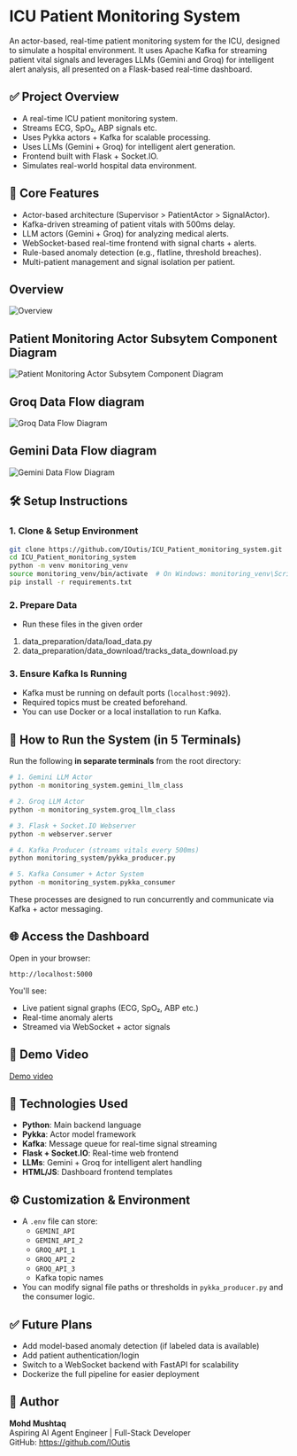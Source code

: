 # ICU Patient Monitoring System

An actor-based, real-time patient monitoring system for the ICU, designed to simulate a hospital environment. It uses Apache Kafka for streaming patient vital signals and leverages LLMs (Gemini and Groq) for intelligent alert analysis, all presented on a Flask-based real-time dashboard.

## ✅ Project Overview

* A real-time ICU patient monitoring system.
* Streams ECG, SpO₂, ABP signals etc.
* Uses Pykka actors + Kafka for scalable processing.
* Uses LLMs (Gemini + Groq) for intelligent alert generation.
* Frontend built with Flask + Socket.IO.
* Simulates real-world hospital data environment.

## 🧠 Core Features

* Actor-based architecture (Supervisor > PatientActor > SignalActor).
* Kafka-driven streaming of patient vitals with 500ms delay.
* LLM actors (Gemini + Groq) for analyzing medical alerts.
* WebSocket-based real-time frontend with signal charts + alerts.
* Rule-based anomaly detection (e.g., flatline, threshold breaches).
* Multi-patient management and signal isolation per patient.

## Overview
![Overview](Overview.png)


## Patient Monitoring Actor Subsytem Component Diagram
![Patient Monitoring Actor Subsytem Component Diagram](Pykka_Actors_Consumers.jpg)

## Groq Data Flow diagram
![Groq Data Flow Diagram](ICU_Groq.jpg)

## Gemini Data Flow diagram
![Gemini Data Flow Diagram](ICU_Gemini.jpg)

## 🛠️ Setup Instructions

### 1. Clone & Setup Environment

```bash
git clone https://github.com/IOutis/ICU_Patient_monitoring_system.git
cd ICU_Patient_monitoring_system
python -m venv monitoring_venv
source monitoring_venv/bin/activate  # On Windows: monitoring_venv\Scripts\activate
pip install -r requirements.txt
```
### 2. Prepare Data
* Run these files in the given order
1. data_preparation/data/load_data.py
2. data_preparation/data_download/tracks_data_download.py

### 3. Ensure Kafka Is Running

* Kafka must be running on default ports (`localhost:9092`).
* Required topics must be created beforehand.
* You can use Docker or a local installation to run Kafka.

## 🚀 How to Run the System (in 5 Terminals)

Run the following **in separate terminals** from the root directory:

```bash
# 1. Gemini LLM Actor
python -m monitoring_system.gemini_llm_class

# 2. Groq LLM Actor
python -m monitoring_system.groq_llm_class

# 3. Flask + Socket.IO Webserver
python -m webserver.server

# 4. Kafka Producer (streams vitals every 500ms)
python monitoring_system/pykka_producer.py

# 5. Kafka Consumer + Actor System
python -m monitoring_system.pykka_consumer
```

These processes are designed to run concurrently and communicate via Kafka + actor messaging.

## 🌐 Access the Dashboard

Open in your browser:

```
http://localhost:5000
```

You'll see:
* Live patient signal graphs (ECG, SpO₂, ABP etc.)
* Real-time anomaly alerts
* Streamed via WebSocket + actor signals

## 🎥 Demo Video

[Demo video](https://drive.google.com/file/d/1xmH_dKmBpkqWQKvAhuTnRLLy003aiCNU/view?usp=sharing)

## 🧠 Technologies Used

* **Python**: Main backend language
* **Pykka**: Actor model framework
* **Kafka**: Message queue for real-time signal streaming
* **Flask + Socket.IO**: Real-time web frontend
* **LLMs**: Gemini + Groq for intelligent alert handling
* **HTML/JS**: Dashboard frontend templates

## ⚙️ Customization & Environment

* A `.env` file can store:
  * `GEMINI_API`
  * `GEMINI_API_2`
  * `GROQ_API_1`
  * `GROQ_API_2`
  * `GROQ_API_3`
  * Kafka topic names
* You can modify signal file paths or thresholds in `pykka_producer.py` and the consumer logic.

## ✅ Future Plans

* Add model-based anomaly detection (if labeled data is available)
* Add patient authentication/login
* Switch to a WebSocket backend with FastAPI for scalability
* Dockerize the full pipeline for easier deployment

## 🧑 Author

**Mohd Mushtaq**  
Aspiring AI Agent Engineer | Full-Stack Developer  
GitHub: https://github.com/IOutis